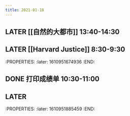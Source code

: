 ```yaml
---
title: 2021-01-18
---
```


## LATER [[自然的大都市]] 13:40-14:30
## LATER [[Harvard Justice]] 8:30-9:30
:PROPERTIES:
:later: 1610951674936
:END:
## DONE 打印成绩单 10:30-11:00
## LATER 
:PROPERTIES:
:later: 1610951885459
:END:
##

